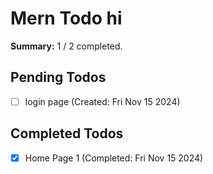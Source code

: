 # Mern Todo hi

**Summary:** 1 / 2 completed.

## Pending Todos
- [ ] login page (Created: Fri Nov 15 2024)

## Completed Todos
- [x] Home Page 1 (Completed: Fri Nov 15 2024)
